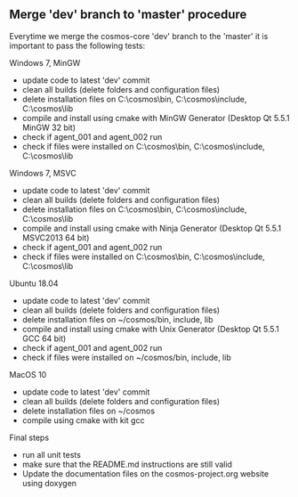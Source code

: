 Merge 'dev' branch to 'master' procedure
----------------------------------------

Everytime we merge the cosmos-core 'dev' branch to the 'master' it is important to pass the following tests:

Windows 7, MinGW
* update code to latest 'dev' commit
* clean all builds (delete folders and configuration files)
* delete installation files on C:\cosmos\bin,  C:\cosmos\include,  C:\cosmos\lib
* compile and install using cmake with MinGW Generator (Desktop Qt 5.5.1 MinGW 32 bit)
* check if agent_001 and agent_002 run
* check if files were installed on C:\cosmos\bin,  C:\cosmos\include,  C:\cosmos\lib

Windows 7, MSVC
* update code to latest 'dev' commit
* clean all builds (delete folders and configuration files)
* delete installation files on C:\cosmos\bin,  C:\cosmos\include,  C:\cosmos\lib
* compile and install using cmake with Ninja Generator (Desktop Qt 5.5.1 MSVC2013 64 bit)
* check if agent_001 and agent_002 run
* check if files were installed on C:\cosmos\bin,  C:\cosmos\include,  C:\cosmos\lib


Ubuntu 18.04
* update code to latest 'dev' commit
* clean all builds (delete folders and configuration files)
* delete installation files on ~/cosmos/bin, include, lib
* compile and install using cmake with Unix Generator (Desktop Qt 5.5.1 GCC 64 bit)
* check if agent_001 and agent_002 run
* check if files were installed on ~/cosmos/bin, include, lib

MacOS 10
* update code to latest 'dev' commit
* clean all builds (delete folders and configuration files)
* delete installation files on ~/cosmos
* compile using cmake with kit gcc

Final steps
* run all unit tests
* make sure that the README.md instructions are still valid
* Update the documentation files on the cosmos-project.org website using doxygen
